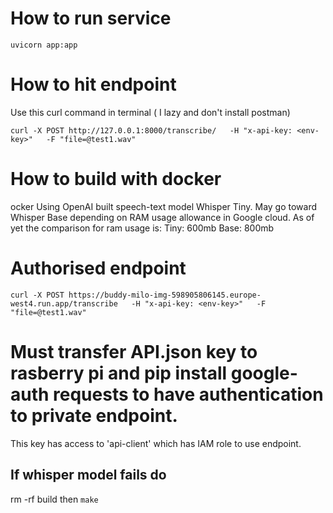 # How to run service
```
uvicorn app:app
```

# How to hit endpoint

Use this curl command in terminal ( I lazy and don't install postman)

```
curl -X POST http://127.0.0.1:8000/transcribe/   -H "x-api-key: <env-key>"   -F "file=@test1.wav"

```

# How to build with docker
ocker 
Using OpenAI built speech-text model Whisper Tiny. May go toward Whisper Base depending on RAM usage allowance in Google cloud. As of yet the comparison for ram usage is:
Tiny: 600mb
Base: 800mb


# Authorised endpoint
```
curl -X POST https://buddy-milo-img-598905806145.europe-west4.run.app/transcribe   -H "x-api-key: <env-key>"   -F "file=@test1.wav"
```

# Must transfer API.json key to rasberry pi and pip install google-auth requests to have authentication to private endpoint.

This key has access to 'api-client' which has IAM role to use endpoint.

## If whisper model fails do
rm -rf build
then `make`